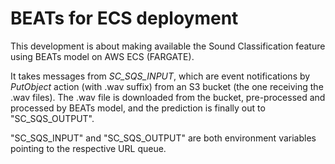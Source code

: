 # BEATs for ECS deployment

This development is about making available the Sound Classification feature using BEATs model on AWS ECS (FARGATE).

It takes messages from *SC_SQS_INPUT*, which are event notifications by *PutObject* action (with .wav suffix) from an S3 bucket (the one receiving the .wav files). The .wav file is downloaded from the bucket, pre-processed and processed by BEATs model, and the prediction is finally out to "SC_SQS_OUTPUT".

"SC_SQS_INPUT" and "SC_SQS_OUTPUT" are both environment variables pointing to the respective URL queue.
